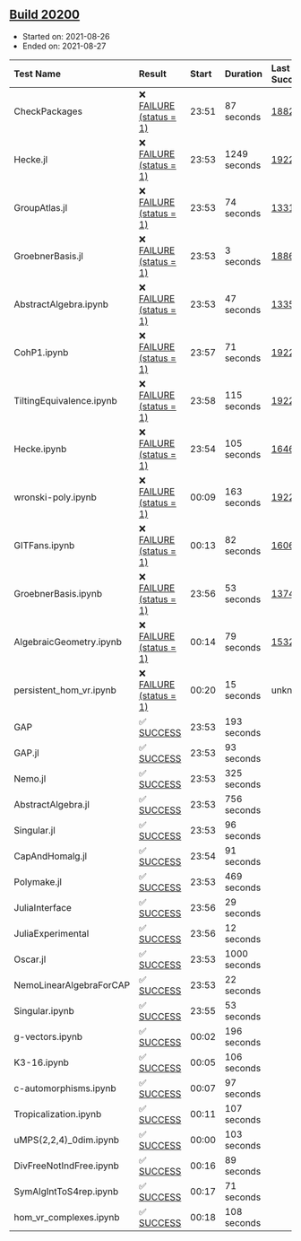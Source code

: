 ## [Build 20200](https://oscarci.mathematik.uni-kl.de/job/oscar/20200/)

* Started on: 2021-08-26
* Ended on: 2021-08-27

| Test Name    | Result | Start | Duration | Last Success | First Failure |
|:-------------|:-------|:------|:---------|:-------------|:--------------|
| CheckPackages | ❌ [FAILURE (status = 1)](https://oscarci.mathematik.uni-kl.de/job/oscar/20200/artifact/logs/build-20200/CheckPackages.log) | 23:51 | 87 seconds | [18822](https://oscarci.mathematik.uni-kl.de/job/oscar/18822/) | [18823](https://oscarci.mathematik.uni-kl.de/job/oscar/18823/) |
| Hecke.jl | ❌ [FAILURE (status = 1)](https://oscarci.mathematik.uni-kl.de/job/oscar/20200/artifact/logs/build-20200/Hecke.jl.log) | 23:53 | 1249 seconds | [19222](https://oscarci.mathematik.uni-kl.de/job/oscar/19222/) | [20152](https://oscarci.mathematik.uni-kl.de/job/oscar/20152/) |
| GroupAtlas.jl | ❌ [FAILURE (status = 1)](https://oscarci.mathematik.uni-kl.de/job/oscar/20200/artifact/logs/build-20200/GroupAtlas.jl.log) | 23:53 | 74 seconds | [13311](https://oscarci.mathematik.uni-kl.de/job/oscar/13311/) | [13312](https://oscarci.mathematik.uni-kl.de/job/oscar/13312/) |
| GroebnerBasis.jl | ❌ [FAILURE (status = 1)](https://oscarci.mathematik.uni-kl.de/job/oscar/20200/artifact/logs/build-20200/GroebnerBasis.jl.log) | 23:53 | 3 seconds | [18864](https://oscarci.mathematik.uni-kl.de/job/oscar/18864/) | [18865](https://oscarci.mathematik.uni-kl.de/job/oscar/18865/) |
| AbstractAlgebra.ipynb | ❌ [FAILURE (status = 1)](https://oscarci.mathematik.uni-kl.de/job/oscar/20200/artifact/logs/build-20200/AbstractAlgebra.ipynb.log) | 23:53 | 47 seconds | [13355](https://oscarci.mathematik.uni-kl.de/job/oscar/13355/) | [13356](https://oscarci.mathematik.uni-kl.de/job/oscar/13356/) |
| CohP1.ipynb | ❌ [FAILURE (status = 1)](https://oscarci.mathematik.uni-kl.de/job/oscar/20200/artifact/logs/build-20200/CohP1.ipynb.log) | 23:57 | 71 seconds | [19222](https://oscarci.mathematik.uni-kl.de/job/oscar/19222/) | [20152](https://oscarci.mathematik.uni-kl.de/job/oscar/20152/) |
| TiltingEquivalence.ipynb | ❌ [FAILURE (status = 1)](https://oscarci.mathematik.uni-kl.de/job/oscar/20200/artifact/logs/build-20200/TiltingEquivalence.ipynb.log) | 23:58 | 115 seconds | [19222](https://oscarci.mathematik.uni-kl.de/job/oscar/19222/) | [20152](https://oscarci.mathematik.uni-kl.de/job/oscar/20152/) |
| Hecke.ipynb | ❌ [FAILURE (status = 1)](https://oscarci.mathematik.uni-kl.de/job/oscar/20200/artifact/logs/build-20200/Hecke.ipynb.log) | 23:54 | 105 seconds | [16463](https://oscarci.mathematik.uni-kl.de/job/oscar/16463/) | [16464](https://oscarci.mathematik.uni-kl.de/job/oscar/16464/) |
| wronski-poly.ipynb | ❌ [FAILURE (status = 1)](https://oscarci.mathematik.uni-kl.de/job/oscar/20200/artifact/logs/build-20200/wronski-poly.ipynb.log) | 00:09 | 163 seconds | [19222](https://oscarci.mathematik.uni-kl.de/job/oscar/19222/) | [20152](https://oscarci.mathematik.uni-kl.de/job/oscar/20152/) |
| GITFans.ipynb | ❌ [FAILURE (status = 1)](https://oscarci.mathematik.uni-kl.de/job/oscar/20200/artifact/logs/build-20200/GITFans.ipynb.log) | 00:13 | 82 seconds | [16068](https://oscarci.mathematik.uni-kl.de/job/oscar/16068/) | [16069](https://oscarci.mathematik.uni-kl.de/job/oscar/16069/) |
| GroebnerBasis.ipynb | ❌ [FAILURE (status = 1)](https://oscarci.mathematik.uni-kl.de/job/oscar/20200/artifact/logs/build-20200/GroebnerBasis.ipynb.log) | 23:56 | 53 seconds | [13748](https://oscarci.mathematik.uni-kl.de/job/oscar/13748/) | [13749](https://oscarci.mathematik.uni-kl.de/job/oscar/13749/) |
| AlgebraicGeometry.ipynb | ❌ [FAILURE (status = 1)](https://oscarci.mathematik.uni-kl.de/job/oscar/20200/artifact/logs/build-20200/AlgebraicGeometry.ipynb.log) | 00:14 | 79 seconds | [15322](https://oscarci.mathematik.uni-kl.de/job/oscar/15322/) | [15323](https://oscarci.mathematik.uni-kl.de/job/oscar/15323/) |
| persistent_hom_vr.ipynb | ❌ [FAILURE (status = 1)](https://oscarci.mathematik.uni-kl.de/job/oscar/20200/artifact/logs/build-20200/persistent_hom_vr.ipynb.log) | 00:20 | 15 seconds | unknown | unknown |
| GAP | ✅ [SUCCESS](https://oscarci.mathematik.uni-kl.de/job/oscar/20200/artifact/logs/build-20200/GAP.log) | 23:53 | 193 seconds |  |  |
| GAP.jl | ✅ [SUCCESS](https://oscarci.mathematik.uni-kl.de/job/oscar/20200/artifact/logs/build-20200/GAP.jl.log) | 23:53 | 93 seconds |  |  |
| Nemo.jl | ✅ [SUCCESS](https://oscarci.mathematik.uni-kl.de/job/oscar/20200/artifact/logs/build-20200/Nemo.jl.log) | 23:53 | 325 seconds |  |  |
| AbstractAlgebra.jl | ✅ [SUCCESS](https://oscarci.mathematik.uni-kl.de/job/oscar/20200/artifact/logs/build-20200/AbstractAlgebra.jl.log) | 23:53 | 756 seconds |  |  |
| Singular.jl | ✅ [SUCCESS](https://oscarci.mathematik.uni-kl.de/job/oscar/20200/artifact/logs/build-20200/Singular.jl.log) | 23:53 | 96 seconds |  |  |
| CapAndHomalg.jl | ✅ [SUCCESS](https://oscarci.mathematik.uni-kl.de/job/oscar/20200/artifact/logs/build-20200/CapAndHomalg.jl.log) | 23:54 | 91 seconds |  |  |
| Polymake.jl | ✅ [SUCCESS](https://oscarci.mathematik.uni-kl.de/job/oscar/20200/artifact/logs/build-20200/Polymake.jl.log) | 23:53 | 469 seconds |  |  |
| JuliaInterface | ✅ [SUCCESS](https://oscarci.mathematik.uni-kl.de/job/oscar/20200/artifact/logs/build-20200/JuliaInterface.log) | 23:56 | 29 seconds |  |  |
| JuliaExperimental | ✅ [SUCCESS](https://oscarci.mathematik.uni-kl.de/job/oscar/20200/artifact/logs/build-20200/JuliaExperimental.log) | 23:56 | 12 seconds |  |  |
| Oscar.jl | ✅ [SUCCESS](https://oscarci.mathematik.uni-kl.de/job/oscar/20200/artifact/logs/build-20200/Oscar.jl.log) | 23:53 | 1000 seconds |  |  |
| NemoLinearAlgebraForCAP | ✅ [SUCCESS](https://oscarci.mathematik.uni-kl.de/job/oscar/20200/artifact/logs/build-20200/NemoLinearAlgebraForCAP.log) | 23:53 | 22 seconds |  |  |
| Singular.ipynb | ✅ [SUCCESS](https://oscarci.mathematik.uni-kl.de/job/oscar/20200/artifact/logs/build-20200/Singular.ipynb.log) | 23:55 | 53 seconds |  |  |
| g-vectors.ipynb | ✅ [SUCCESS](https://oscarci.mathematik.uni-kl.de/job/oscar/20200/artifact/logs/build-20200/g-vectors.ipynb.log) | 00:02 | 196 seconds |  |  |
| K3-16.ipynb | ✅ [SUCCESS](https://oscarci.mathematik.uni-kl.de/job/oscar/20200/artifact/logs/build-20200/K3-16.ipynb.log) | 00:05 | 106 seconds |  |  |
| c-automorphisms.ipynb | ✅ [SUCCESS](https://oscarci.mathematik.uni-kl.de/job/oscar/20200/artifact/logs/build-20200/c-automorphisms.ipynb.log) | 00:07 | 97 seconds |  |  |
| Tropicalization.ipynb | ✅ [SUCCESS](https://oscarci.mathematik.uni-kl.de/job/oscar/20200/artifact/logs/build-20200/Tropicalization.ipynb.log) | 00:11 | 107 seconds |  |  |
| uMPS(2,2,4)_0dim.ipynb | ✅ [SUCCESS](https://oscarci.mathematik.uni-kl.de/job/oscar/20200/artifact/logs/build-20200/uMPS-2-2-4-_0dim.ipynb.log) | 00:00 | 103 seconds |  |  |
| DivFreeNotIndFree.ipynb | ✅ [SUCCESS](https://oscarci.mathematik.uni-kl.de/job/oscar/20200/artifact/logs/build-20200/DivFreeNotIndFree.ipynb.log) | 00:16 | 89 seconds |  |  |
| SymAlgIntToS4rep.ipynb | ✅ [SUCCESS](https://oscarci.mathematik.uni-kl.de/job/oscar/20200/artifact/logs/build-20200/SymAlgIntToS4rep.ipynb.log) | 00:17 | 71 seconds |  |  |
| hom_vr_complexes.ipynb | ✅ [SUCCESS](https://oscarci.mathematik.uni-kl.de/job/oscar/20200/artifact/logs/build-20200/hom_vr_complexes.ipynb.log) | 00:18 | 108 seconds |  |  |
